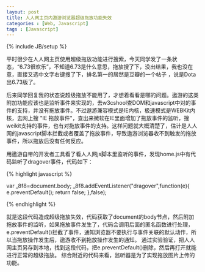 ```yaml
---
layout: post
title: 人人网主页内遨游浏览器超级拖放功能失效
categories : [Web, Javascript]
tags : [Javascript]
---
```

{% include JB/setup %}

平时很少在人人网主页使用超级拖放功能进行搜索，今天同学发了一条状态，“6.73很欢乐”，不知道6.73是什么意思，拖放搜了下，没出结果，我也没在意，直接又选中文字右键搜了下，排名第一的居然是豆瓣的一个帖子 ，说是Dota出6.73版了。

后来同学回复我的状态说超级拖放不能用了，才想着看看是哪的问题。遨游的这类附加功能应该也是监听事件来实现的，去w3cshool查DOM和javascript中对的事件的支持，并没有拖放事件。不过遨游兼容模式是IE内核，极速模式是WEBKit内核，去网上搜 "IE 拖放事件"，查出来微软在IE里面增加了拖放事件的监听，搜weikit支持的事件，也有对拖放事件的支持。这样问题就大概清楚了，估计是人人网的javascript脚本拦截或者覆盖了拖放事件，导致遨游浏览器收不到触发的拖放事件，所以拖放后没有任何反应。

用遨游自带的开发者工具看了看人人网js脚本里监听的事件，发现home.js中有代码监听了dragover事件，代码如下：

{% highlight javascript %}

var _8f8=document.body;
_8f8.addEventListener("dragover",function(e){
e.preventDefault();
return false;
},false);

{% endhighlight %}

就是这段代码造成超级拖放失效，代码获取了document的body节点，然后附加拖放事件的监听，如果拖放事件发生了，代码会调用后面的匿名函数进行处理，e.preventDefault()拦截了事件，通知浏览器不要执行与事件关联的默认动作，所以当拖放操作发生后，遨游收不到拖放操作发生的通知。 通过实验验证，把人人网主页另存到本地，找到这段代码，把e.preventDefault()删除，然后再打开就能进行正常的超级拖放。 综合附近的代码来看，监听器是为了实现拖放图片上传的功能。
